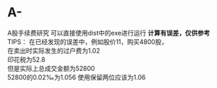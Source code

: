 # A-
A股手续费研究
可以直接使用dist中的exe进行运行
**计算有误差，仅供参考**
TIPS： 
在已经发现的误差中，例如股价11，购买4800股，  
在卖出时实际发生的过户费为1.02  
印花税为52.8  
但是实际上总成交金额为52800  
52800的0.02‰为1.056 使用保留两位应该为1.06 
